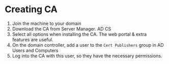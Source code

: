 # Creating CA

1. Join the machine to your domain
2. Download the CA from Server Manager. AD CS
3. Select all options when installing the CA. The web portal & extra features are useful.
4. On the domain controller, add a user to the `Cert Publishers` group in AD Users and Computers
5. Log into the CA with this user, so they have the necessary permissions.
